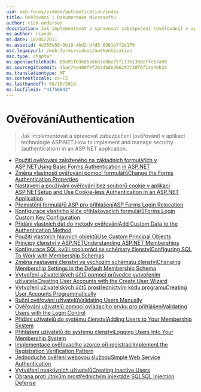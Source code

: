 ```yaml
---
uid: web-forms/videos/authentication/index
title: Ověřování | Dokumentace Microsoftu
author: rick-anderson
description: Jak implementovat a spravovat zabezpečení (ověřování) v aplikaci technologie ASP.NET.
ms.author: riande
ms.date: 10/05/2011
ms.assetid: 4a365e58-9b18-4bd2-bfd5-6981e7f2e179
msc.legacyurl: /web-forms/videos/authentication
msc.type: chapter
ms.openlocfilehash: 00a91f03e05a56a3ebbe75f113b1330cffc57a99
ms.sourcegitcommit: 45ac74e400f9f2b7dbded66297730f6f14a4eb25
ms.translationtype: MT
ms.contentlocale: cs-CZ
ms.lasthandoff: 08/16/2018
ms.locfileid: "41756842"
---
```

<a name="authentication"></a><span data-ttu-id="8c290-103">Ověřování</span><span class="sxs-lookup"><span data-stu-id="8c290-103">Authentication</span></span>
====================
> <span data-ttu-id="8c290-104">Jak implementovat a spravovat zabezpečení (ověřování) v aplikaci technologie ASP.NET.</span><span class="sxs-lookup"><span data-stu-id="8c290-104">How to implement and manage security (authentication) in an ASP.NET application.</span></span>


- [<span data-ttu-id="8c290-105">Použití ověřování založeného na základních formulářích v ASP.NET</span><span class="sxs-lookup"><span data-stu-id="8c290-105">Using Basic Forms Authentication in ASP.NET</span></span>](using-basic-forms-authentication-in-aspnet.md)
- [<span data-ttu-id="8c290-106">Změna vlastností ověřování pomocí formulářů</span><span class="sxs-lookup"><span data-stu-id="8c290-106">Change the Forms Authentication Properties</span></span>](how-to-change-the-forms-authentication-properties.md)
- [<span data-ttu-id="8c290-107">Nastavení a používání ověřování bez souborů cookie v aplikaci ASP.NET</span><span class="sxs-lookup"><span data-stu-id="8c290-107">Setup and Use Cookie-less Authentication in an ASP.NET Application</span></span>](how-to-setup-and-use-cookie-less-authentication-in-an-aspnet-application.md)
- [<span data-ttu-id="8c290-108">Přemístění formulářů ASP pro přihlášení</span><span class="sxs-lookup"><span data-stu-id="8c290-108">ASP Forms Login Relocation</span></span>](asp-forms-login-relocation.md)
- [<span data-ttu-id="8c290-109">Konfigurace vlastního klíče přihlašovacích formulářů</span><span class="sxs-lookup"><span data-stu-id="8c290-109">Forms Login Custom Key Configuration</span></span>](forms-login-custom-key-configuration.md)
- [<span data-ttu-id="8c290-110">Přidání vlastních dat do metody ověřování</span><span class="sxs-lookup"><span data-stu-id="8c290-110">Add Custom Data to the Authentication Method</span></span>](add-custom-data-to-the-authentication-method.md)
- [<span data-ttu-id="8c290-111">Použití vlastních hlavních objektů</span><span class="sxs-lookup"><span data-stu-id="8c290-111">Use Custom Principal Objects</span></span>](use-custom-principal-objects.md)
- [<span data-ttu-id="8c290-112">Principy členství v ASP.NET</span><span class="sxs-lookup"><span data-stu-id="8c290-112">Understanding ASP.NET Memberships</span></span>](understanding-aspnet-memberships.md)
- [<span data-ttu-id="8c290-113">Konfigurace SQL kvůli spolupráci se schématy členství</span><span class="sxs-lookup"><span data-stu-id="8c290-113">Configuring SQL To Work with Membership Schemas</span></span>](configuring-sql-to-work-with-membership-schemas.md)
- [<span data-ttu-id="8c290-114">Změna nastavení členství ve výchozím schématu členství</span><span class="sxs-lookup"><span data-stu-id="8c290-114">Changing Membership Settings in the Default Membership Schema</span></span>](changing-membership-settings-in-the-default-membership-schema.md)
- [<span data-ttu-id="8c290-115">Vytvoření uživatelských účtů pomocí průvodce vytvořením uživatele</span><span class="sxs-lookup"><span data-stu-id="8c290-115">Creating User Accounts with the Create User Wizard</span></span>](creating-user-accounts-with-the-create-user-wizard.md)
- [<span data-ttu-id="8c290-116">Vytvoření uživatelských účtů prostřednictvím kódu programu</span><span class="sxs-lookup"><span data-stu-id="8c290-116">Creating User Accounts Programmatically</span></span>](creating-user-accounts-programmatically.md)
- [<span data-ttu-id="8c290-117">Ruční ověřování uživatelů</span><span class="sxs-lookup"><span data-stu-id="8c290-117">Validating Users Manually</span></span>](validating-users-manually.md)
- [<span data-ttu-id="8c290-118">Ověřování uživatelů pomocí ovládacího prvku pro přihlášení</span><span class="sxs-lookup"><span data-stu-id="8c290-118">Validating Users with the Login Control</span></span>](validating-users-with-the-login-control.md)
- [<span data-ttu-id="8c290-119">Přidání uživatelů do systému členství</span><span class="sxs-lookup"><span data-stu-id="8c290-119">Adding Users to Your Membership System</span></span>](adding-users-to-your-membership-system.md)
- [<span data-ttu-id="8c290-120">Přihlášení uživatelů do systému členství</span><span class="sxs-lookup"><span data-stu-id="8c290-120">Logging Users Into Your Membership System</span></span>](logging-users-into-your-membership-system.md)
- [<span data-ttu-id="8c290-121">Implementace ověřovacího vzorce při registraci</span><span class="sxs-lookup"><span data-stu-id="8c290-121">Implement the Registration Verification Pattern</span></span>](implement-the-registration-verification-pattern.md)
- [<span data-ttu-id="8c290-122">Jednoduché ověření webovou službou</span><span class="sxs-lookup"><span data-stu-id="8c290-122">Simple Web Service Authentication</span></span>](simple-web-service-authentication.md)
- [<span data-ttu-id="8c290-123">Vytváření neaktivních uživatelů</span><span class="sxs-lookup"><span data-stu-id="8c290-123">Creating Inactive Users</span></span>](creating-inactive-users.md)
- [<span data-ttu-id="8c290-124">Obrana proti útokům prostřednictvím injektáže SQL</span><span class="sxs-lookup"><span data-stu-id="8c290-124">SQL Injection Defense</span></span>](sql-injection-defense.md)
